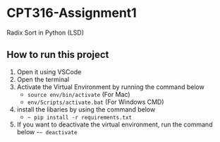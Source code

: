 # CPT316-Assignment1

Radix Sort in Python (LSD)

## How to run this project

1. Open it using VSCode
2. Open the terminal
3. Activate the Virtual Environment by running the command below
   - `source env/bin/activate` (For Mac)
   - `env/Scripts/activate.bat` (For Windows CMD)
4. install the libaries by using the command below
    - `~ pip install -r requirements.txt`
5. If you want to deactivate the virtual environment, run the command below
    -`~ deactivate`
